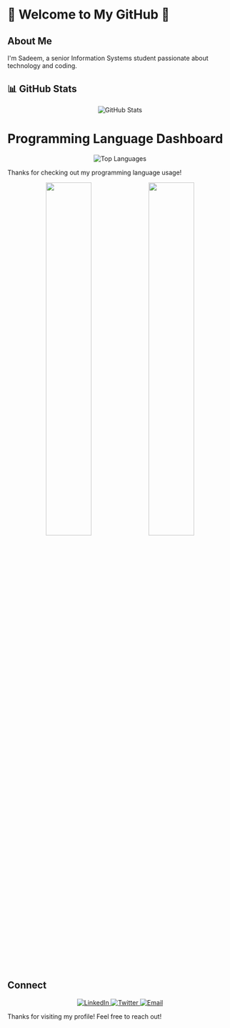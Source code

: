 # 🌸 Welcome to My GitHub 🌸

## About Me
I'm Sadeem, a senior Information Systems student passionate about technology and coding.

## 📊 GitHub Stats
<p align="center">
  <img src="https://github-readme-stats.vercel.app/api?username=Sadeemm0&show_icons=true&theme=radical&hide_border=true&bg_color=ffccf9&title_color=ff4f9c&icon_color=ff4f9c&text_color=ff69b4" alt="GitHub Stats" />
</p>

# Programming Language Dashboard

<p align="center">
  <img src="https://github-readme-stats.vercel.app/api/top-langs/?username=Sadeemm0&layout=compact&theme=radical&hide_border=true&bg_color=ffccf9&title_color=ff4f9c&text_color=ff69b4" alt="Top Languages" />
</p>

Thanks for checking out my programming language usage!

<p align="center">
  <img src="https://github-readme-stats.vercel.app/api?username=sadeem&show_icons=true&title_color=ff69b4&icon_color=ffb6c1&text_color=ffccff&bg_color=2d2a2a" width="45%" />
  <img src="https://github-readme-streak-stats.herokuapp.com?user=sadeem&theme=tokyonight_duo&ring=ff69b4&fire=ffb6c1&currStreakLabel=ffccff" width="45%" />
</p>

## Connect
<p align="center">
  <a href="your_linkedin_profile">
    <img src="https://img.shields.io/badge/LinkedIn-%23ff69b4?style=for-the-badge&logo=linkedin&logoColor=white" alt="LinkedIn" />
  </a>
  <a href="your_twitter_profile">
    <img src="https://img.shields.io/badge/Twitter-%23ff69b4?style=for-the-badge&logo=twitter&logoColor=white" alt="Twitter" />
  </a>
  <a href="mailto:sadeemasiri21@gmail.com">
    <img src="https://img.shields.io/badge/Email-%23ff69b4?style=for-the-badge&logo=gmail&logoColor=white" alt="Email" />
  </a>
</p>

Thanks for visiting my profile! Feel free to reach out!